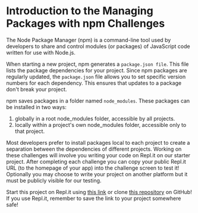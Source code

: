 # Introduction to the Managing Packages with npm Challenges
The Node Package Manager (npm) is a command-line tool used by developers to share and control modules (or packages) of JavaScript code written for use with Node.js.

When starting a new project, npm generates a `package.json file`. This file lists the package dependencies for your project. Since npm packages are regularly updated, the `package.json` file allows you to set specific version numbers for each dependency. This ensures that updates to a package don't break your project.

npm saves packages in a folder named `node_modules`. These packages can be installed in two ways:

1. globally in a root node_modules folder, accessible by all projects.
1. locally within a project's own node_modules folder, accessible only to that project.

Most developers prefer to install packages local to each project to create a separation between the dependencies of different projects. Working on these challenges will involve you writing your code on Repl.it on our starter project. After completing each challenge you can copy your public Repl.it URL (to the homepage of your app) into the challenge screen to test it! Optionally you may choose to write your project on another platform but it must be publicly visible for our testing.

Start this project on Repl.it using [this link](https://repl.it/badge/github/freeCodeCamp/boilerplate-npm) or clone [this repository](https://github.com/freeCodeCamp/boilerplate-npm/) on GitHub! If you use Repl.it, remember to save the link to your project somewhere safe!